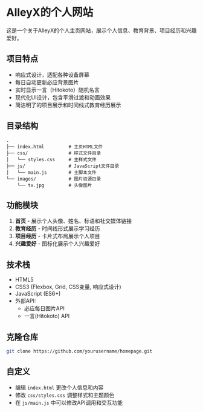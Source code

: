 # AlleyX的个人网站

这是一个关于AlleyX的个人主页网站，展示个人信息、教育背景、项目经历和兴趣爱好。

## 项目特点

- 响应式设计，适配各种设备屏幕
- 每日自动更新必应背景图片
- 实时显示一言（Hitokoto）随机名言
- 现代化UI设计，包含平滑过渡和动画效果
- 简洁明了的项目展示和时间线式教育经历展示

## 目录结构

```
.
├── index.html         # 主页HTML文件
├── css/               # 样式文件目录
│   └── styles.css     # 主样式文件
├── js/                # JavaScript文件目录
│   └── main.js        # 主脚本文件
└── images/            # 图片资源目录
    └── tx.jpg         # 头像图片
```

## 功能模块

1. **首页** - 展示个人头像、姓名、标语和社交媒体链接
2. **教育经历** - 时间线形式展示学习经历
3. **项目经历** - 卡片式布局展示个人项目
4. **兴趣爱好** - 图标化展示个人兴趣爱好

## 技术栈

- HTML5
- CSS3 (Flexbox, Grid, CSS变量, 响应式设计)
- JavaScript (ES6+)
- 外部API:
  - 必应每日图片API
  - 一言(Hitokoto) API



## 克隆仓库
   ```bash
   git clone https://github.com/yourusername/homepage.git
   ```



## 自定义

- 编辑 `index.html` 更改个人信息和内容
- 修改 `css/styles.css` 调整样式和主题颜色
- 在 `js/main.js` 中可以修改API调用和交互功能
